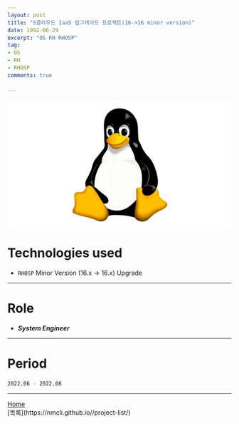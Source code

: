 ```yaml
---
layout: post
title: "S클라우드 IaaS 업그레이드 프로젝트(16->16 minor version)"
date: 1992-06-29
excerpt: "OS RH RHOSP"
tag:
- OS
- RH
- RHOSP
comments: true

---
```


![Untitled](/assets/img/linux_logo.png)
# Technologies used
* `RHOSP` Minor Version (16.x -> 16.x) Upgrade

---

# Role
* ***System Engineer***

---

# Period
```bash
2022.06 - 2022.08
```
---

<div markdown="0"><a href="#" class="btn">Home</a></div>
[목록](https://nmcli.github.io//project-list/)
